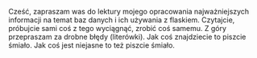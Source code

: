 Cześć, zapraszam was do lektury mojego opracowania najważniejszych informacji na temat baz danych i ich używania z flaskiem. Czytajcie, próbujcie sami coś z tego wyciągnąć, zrobić coś samemu. Z góry przepraszam za drobne błędy (literówki). Jak coś znajdziecie to piszcie śmiało. Jak coś jest niejasne to też piszcie śmiało. 
